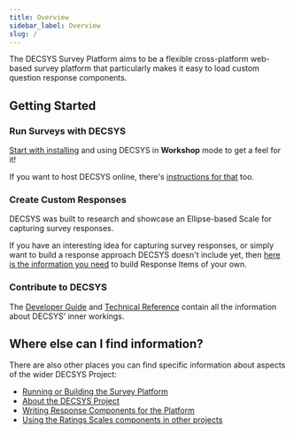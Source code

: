 ```yaml
---
title: Overview
sidebar_label: Overview
slug: /
---
```


The DECSYS Survey Platform aims to be a flexible cross-platform web-based survey platform that particularly makes it easy to load custom question response components.

## Getting Started

### Run Surveys with DECSYS

[Start with installing](./installation.md#workshop-mode-setup) and using DECSYS in **Workshop** mode to get a feel for it!

If you want to host DECSYS online, there's [instructions for that](./installation.md#hosted-mode-setup) too.

### Create Custom Responses

DECSYS was built to research and showcase an Ellipse-based Scale for capturing survey responses.

If you have an interesting idea for capturing survey responses, or simply want to build a response approach DECSYS doesn't include yet, then [here is the information you need](../devs/custom-responses/getting-started.md) to build Response Items of your own.

### Contribute to DECSYS

The [Developer Guide](../devs/contributing/source-code.md) and [Technical Reference](../devs/technical/architecture.md) contain all the information about DECSYS' inner workings.

## Where else can I find information?
There are also other places you can find specific information about aspects of the wider DECSYS Project:

- [Running or Building the Survey Platform](https://github.com/decsys/decsys/blob/master/README.md)
- [About the DECSYS Project](http://www.lucidresearch.org/decsys.html)
- [Writing Response Components for the Platform](https://github.com/decsys/component-boilerplate/wiki)
- [Using the Ratings Scales components in other projects](https://decsys.github.io/rating-scales/)
